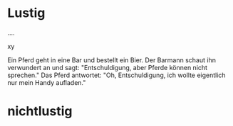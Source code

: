 # Lustig

....

xy

Ein Pferd geht in eine Bar und bestellt ein Bier. Der Barmann schaut ihn verwundert an und sagt: "Entschuldigung, aber Pferde können nicht sprechen." Das Pferd antwortet: "Oh, Entschuldigung, ich wollte eigentlich nur mein Handy aufladen."



# nichtlustig

